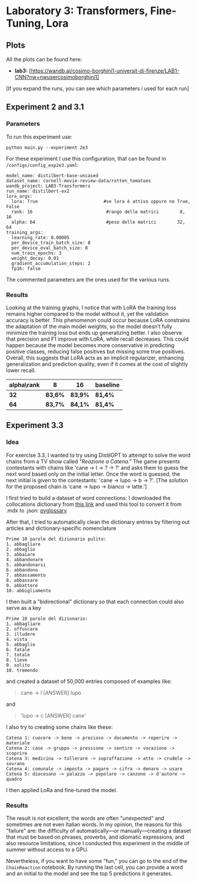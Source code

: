 # Laboratory 3: Transformers, Fine-Tuning, Lora


## Plots
All the plots can be found here:
- **lab3:** [https://wandb.ai/cosimo-borghini1-universit-di-firenze/LAB1-CNN?nw=nwusercosimoborghini1]

[If you expand the runs, you can see which parameters i used for each run]

## Experiment 2 and 3.1
### Parameters
To run this experiment use:

    python main.py --experiment 2e3

For these experiment I use this configuration, that can be found in `/configs/config_exp2e3.yaml`:

 

    model_name: distilbert-base-uncased
    dataset_name: cornell-movie-review-data/rotten_tomatoes
    wandb_project: LAB3-Transformers
    run_name: distilbert-ex2
    lora_args: 
      lora: True                         #se lora è attivo oppure no True, False
      rank: 16                            #rango delle matrici        8, 16
      alpha: 64                           #peso delle matrici        32, 64
    training_args:
      learning_rate: 0.00005
      per_device_train_batch_size: 8
      per_device_eval_batch_size: 8
      num_train_epochs: 3
      weight_decay: 0.01
      gradient_accumulation_steps: 2
      fp16: false


The commented parameters are the ones used for the various runs.
### Results
Looking at the training graphs, I notice that with LoRA the training loss remains higher compared to the model without it, yet the validation accuracy is better. This phenomenon could occur because LoRA constrains the adaptation of the main model weights, so the model doesn’t fully minimize the training loss but ends up generalizing better. I also observe that precision and F1 improve with LoRA, while recall decreases. This could happen because the model becomes more conservative in predicting positive classes, reducing false positives but missing some true positives. Overall, this suggests that LoRA acts as an implicit regularizer, enhancing generalization and prediction quality, even if it comes at the cost of slightly lower recall.

| alpha\rank |  8|16|baseline|
|--|--|--|--|
| **32** | **83,6%** |**83,9%** |**81,4%**
|**64** |  **83,7%** | **84,1%**|**81,4%**


## Experiment 3.3

### Idea
For exercise 3.3, I wanted to try using DistilGPT to attempt to solve the word chains from a TV show called _"Reazione a Catena."_ The game presents contestants with chains like 'cane -> l -> ? -> ?' and asks them to guess the next word based only on the initial letter. Once the word is guessed, the next initial is given to the contestants: 'cane -> lupo -> b -> ?'. [The solution for the proposed chain is 'cane -> lupo -> bianco -> latte.']

I first tried to build a dataset of word connections: I downloaded the collocations dictionary from [this link](https://downloads.freemdict.com/%E5%B0%9A%E6%9C%AA%E6%95%B4%E7%90%86/%E5%85%B1%E4%BA%AB2020.5.11/content/4_others/italian/Dizionario%20delle%20collocazioni%20Le%20combinazioni%20delle%20parole%20in%20italiano/?utm_source=chatgpt.com) and used this tool to convert it from .mdx to .json: [pyglossary](https://github.com/ilius/pyglossary/tree/master?utm_source=chatgpt.com)

After that, I tried to automatically clean the dictionary entries by filtering out articles and dictionary-specific nomenclature

    Prime 10 parole del dizionario pulito:
    1. abbagliare
    2. abbaglio
    3. abbaiare
    4. abbandonare
    5. abbandonarsi
    6. abbandono
    7. abbassamento
    8. abbassare
    9. abbattere
    10. abbigliamento

I then built a "bidirectional" dictionary so that each connection could also serve as a key

    Prime 10 parole del dizionario:
    1. abbagliare
    2. offuscare
    3. illudere
    4. vista
    5. abbaglio
    6. fatale
    7. totale
    8. lieve
    9. solito
    10. tremendo

 and created a dataset of 50,000 entries composed of examples like: 

> cane -> l [ANSWER] lupo

 and 

> 'lupo -> c [ANSWER] cane'

I also try to creating some chains like these:

    Catena 1: cuocere -> bene -> prezioso -> documento -> reperire -> materiale
    Catena 2: case -> gruppo -> pressione -> sentire -> vocazione -> scoprire
    Catena 3: medicina -> tollerare -> sopraffazione -> atto -> crudele -> sovrano
    Catena 4: comunale -> imposta -> pagare -> cifra -> denaro -> usare
    Catena 5: diocesano -> palazzo -> popolare -> canzone -> d'autore -> quadro

I then applied LoRa and fine-tuned the model.

### Results

The result is not excellent; the words are often "unexpected" and sometimes are not even Italian words. In my opinion, the reasons for this "failure" are: the difficulty of automatically—or manually—creating a dataset that must be based on phrases, proverbs, and idiomatic expressions, and also resource limitations, since I conducted this experiment in the middle of summer without access to a GPU.

Nevertheless, if you want to have some "fun," you can go to the end of the `ChainReaction` notebook. By running the last cell, you can provide a word and an initial to the model and see the top 5 predictions it generates.

